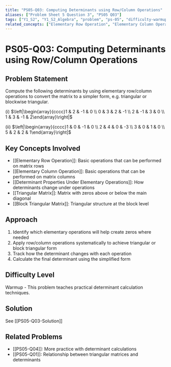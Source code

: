 ```yaml
---
title: "PS05-Q03: Computing Determinants using Row/Column Operations"
aliases: ["Problem Sheet 5 Question 3", "PS05 Q03"]
tags: ["Y1_S2", "Y1_S2_Algebra", "problem", "ps-05", "difficulty-warmup", "row-operations", "column-operations", "determinant-calculation"]
related_concepts: ["Elementary Row Operation", "Elementary Column Operation", "Determinant Properties Under Elementary Operations", "Triangular Matrix", "Block Triangular Matrix"]
---
```


# PS05-Q03: Computing Determinants using Row/Column Operations

## Problem Statement
Compute the following determinants by using elementary row/column operations to convert the matrix to a simpler form, e.g. triangular or blockwise triangular.

(i) $\left|\begin{array}{cccc}1 & 2 & -1 & 0 \\ 0 & 3 & 2 & -1 \\ 2 & -1 & 3 & 0 \\ 1 & 3 & -1 & 2\end{array}\right|$

(ii) $\left|\begin{array}{cccc}1 & 0 & -1 & 0 \\ 2 & 4 & 0 & -3 \\ 3 & 0 & 1 & 0 \\ 5 & 2 & 2 & 1\end{array}\right|$

## Key Concepts Involved
- [[Elementary Row Operation]]: Basic operations that can be performed on matrix rows
- [[Elementary Column Operation]]: Basic operations that can be performed on matrix columns
- [[Determinant Properties Under Elementary Operations]]: How determinants change under operations
- [[Triangular Matrix]]: Matrix with zeros above or below the main diagonal
- [[Block Triangular Matrix]]: Triangular structure at the block level

## Approach
1. Identify which elementary operations will help create zeros where needed
2. Apply row/column operations systematically to achieve triangular or block triangular form
3. Track how the determinant changes with each operation
4. Calculate the final determinant using the simplified form

## Difficulty Level
Warmup - This problem teaches practical determinant calculation techniques.

## Solution
See [[PS05-Q03-Solution]]

## Related Problems
- [[PS05-Q04]]: More practice with determinant calculations
- [[PS05-Q01]]: Relationship between triangular matrices and determinants
